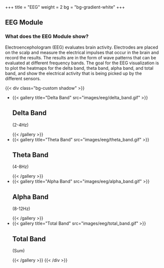 +++
title = "EEG"
weight = 2
bg = "bg-gradient-white"
+++
<!-- : .wrap -->

## **EEG Module**

### What does the EEG Module show? 
Electroencephologram (EEG) evaluates brain activity. Electrodes are placed on the scalp and measure the electrical impulses that occur in the brain and record the results. The results are in the form of wave patterns that can be evaluated at different frequency bands. The goal for the EEG visualization is to plot the heatmaps for the delta band, theta band, alpha band, and total band, and show the electrical activity that is being picked up by the different sensors.

{{< div class="bg-custom shadow" >}}
<!--: .flexblock gallery -->
- {{< gallery title="Delta Band" src="images/eeg/delta_band.gif" >}}<h2>Delta Band</h2><p>(2-4Hz)</p>{{< /gallery >}}
- {{< gallery title="Theta Band" src="images/eeg/theta_band.gif" >}}<h2>Theta Band</h2><p>(4-8Hz)</p>{{< /gallery >}}
- {{< gallery title="Alpha Band" src="images/eeg/alpha_band.gif" >}}<h2>Alpha Band</h2><p>(8-12Hz)</p>{{< /gallery >}}
- {{< gallery title="Total Band" src="images/eeg/total_band.gif" >}}<h2>Total Band</h2><p>(Sum)</p>{{< /gallery >}}
{{< /div >}}

